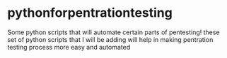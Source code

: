 # pythonforpentrationtesting
Some python scripts that will automate certain parts of pentesting!
these set of python scripts that I will be adding will help in making pentration testing process  more easy and automated 
